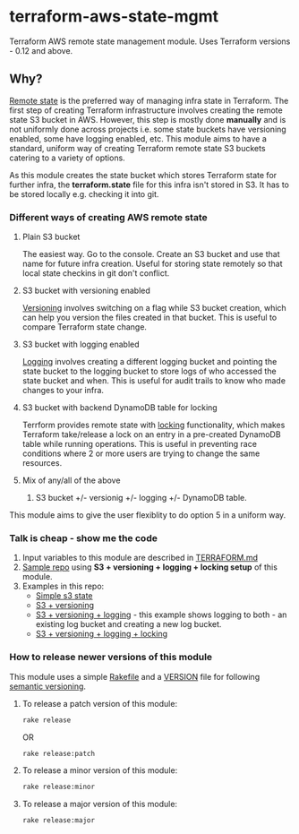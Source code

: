 # terraform-aws-state-mgmt

Terraform AWS remote state management module. Uses Terraform versions - 0.12 and above.

## Why?

[Remote state](https://www.terraform.io/docs/state/remote.html) is the preferred way of managing infra state in
Terraform. The first step of creating Terraform infrastructure involves creating the remote state S3 bucket in AWS.
However, this step is mostly done **manually** and is not uniformly done across projects i.e. some state buckets
have versioning enabled, some have logging enabled, etc. This module aims to have a standard, uniform way of creating
Terraform remote state S3 buckets catering to a variety of options.

As this module creates the state bucket which stores Terraform state for further infra, the **terraform.state** file
for this infra isn't stored in S3. It has to be stored locally e.g. checking it into git.

### Different ways of creating AWS remote state

1. Plain S3 bucket

    The easiest way. Go to the console. Create an S3 bucket and use that name for
    future infra creation. Useful for storing state remotely so that local state
    checkins in git don't conflict.

2. S3 bucket with versioning enabled

    [Versioning](https://docs.aws.amazon.com/AmazonS3/latest/dev/Versioning.html) involves
    switching on a flag while S3 bucket creation, which can help you version the files created
    in that bucket. This is useful to compare Terraform state change.

3. S3 bucket with logging enabled

    [Logging](https://docs.aws.amazon.com/AmazonS3/latest/dev/ServerLogs.html) involves
    creating a different logging bucket and pointing the state bucket to the logging bucket to
    store logs of who accessed the state bucket and when. This is useful for audit trails to
    know who made changes to your infra.

4. S3 bucket with backend DynamoDB table for locking

    Terrform provides remote state with [locking](https://www.terraform.io/docs/state/remote.html)
    functionality, which makes Terraform take/release a lock on an entry in a pre-created DynamoDB
    table while running operations. This is useful in preventing race conditions where 2 or more
    users are trying to change the same resources.

5. Mix of any/all of the above

    1. S3 bucket +/- versionig +/- logging +/- DynamoDB table.

This module aims to give the user flexiblity to do option 5 in a uniform way.

### Talk is cheap - show me the code

1. Input variables to this module are described in [TERRAFORM.md](./TERRAFORM.md)
2. [Sample repo](https://github.com/saurabh-hirani/terraform-aws-state-mgmt-sample-infra) using **S3 + versioning + logging + locking setup** of this module.
3. Examples in this repo:
   * [Simple s3 state](./examples/s3)
   * [S3 + versioning](./examples/s3_versioning)
   * [S3 + versioning + logging](./examples/s3_versioning_logging) - this example
     shows logging to both - an existing log bucket and creating a new log bucket.
   * [S3 + versioning + logging + locking](./examples/s3_versioning_logging_locking)

### How to release newer versions of this module

This module uses a simple [Rakefile](./Rakefile) and a [VERSION](./VERSION)
file for following [semantic versioning](https://semver.org/).

1. To release a patch version of this module:

    ```sh
    rake release
    ```

    OR

    ```sh
    rake release:patch
    ```

2. To release a minor version of this module:

    ```sh
    rake release:minor
    ```

3. To release a major version of this module:

    ```sh
    rake release:major
    ```
